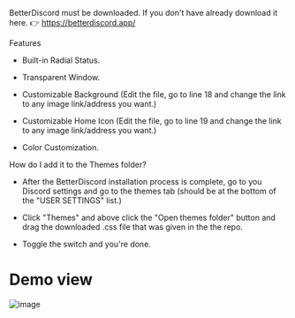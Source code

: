 BetterDiscord must be downloaded. If you don't have already download it here. 👉 https://betterdiscord.app/

Features

- Built-in Radial Status.

- Transparent Window.

- Customizable Background (Edit the file, go to line 18 and change the link to any image link/address you want.)

- Customizable Home Icon (Edit the file, go to line 19 and change the link to any image link/address you want.)

- Color Customization.

How do I add it to the Themes folder?

- After the BetterDiscord installation process is complete, go to you Discord settings and go to the themes tab (should be at the bottom of the "USER SETTINGS" list.)

- Click "Themes" and above click the "Open themes folder" button and drag the downloaded .css file that was given in the the repo.

- Toggle the switch and you're done.

# Demo view

![image](https://cdn.discordapp.com/attachments/1150242860273254460/1182045897723482153/Discord_YMDm0EDNh3.png?ex=65834507&is=6570d007&hm=228af737a6e6e2ea375db6b41936bc251d36315e44d8151b48181b2156a9299a&)
